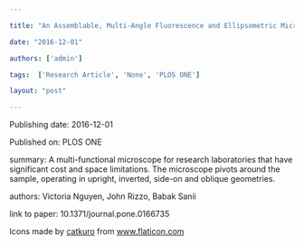 ---
title: "An Assemblable, Multi-Angle Fluorescence and Ellipsometric Microscope"
date: "2016-12-01"
authors: ['admin']
tags:  ['Research Article', 'None', 'PLOS ONE']
layout: "post"
---
Publishing date: 2016-12-01

Published on: PLOS ONE

summary: A multi-functional microscope for research laboratories that have significant cost and space limitations. The microscope pivots around the sample, operating in upright, inverted, side-on and oblique geometries.

authors: Victoria Nguyen, John Rizzo, Babak Sanii

link to paper: 10.1371/journal.pone.0166735

Icons made by <a href="https://www.flaticon.com/free-icon/bookshelves_3576884" title="catkuro">catkuro</a> from <a href="https://www.flaticon.com/" title="Flaticon"> www.flaticon.com</a>